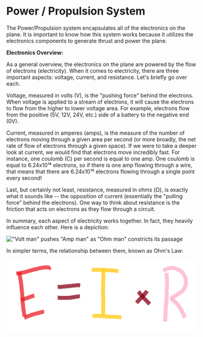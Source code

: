# Power / Propulsion System

The Power/Propulsion system encapsulates all of the electronics on the plane. It is important to know how this system works because it utilizes the electronics components to generate thrust and power the plane.

**Electronics Overview:**

As a general overview, the electronics on the plane are powered by the flow of electrons \(electricity\). When it comes to electricity, there are three important aspects: voltage, current, and resistance. Let's briefly go over each.

Voltage, measured in volts \(V\), is the "pushing force" behind the electrons. When voltage is applied to a stream of electrons, it will cause the electrons to flow from the higher to lower voltage area. For example, electrons flow from the positive \(5V, 12V, 24V, etc.\) side of a battery to the negative end \(0V\).

Current, measured in amperes \(amps\), is the measure of the number of electrons moving through a given area per second \(or more broadly, the net rate of flow of electrons through a given space\). If we were to take a deeper look at current, we would find that electrons move incredibly fast. For instance, one coulomb \(C\) per second is equal to one amp. One coulomb is equal to 6.24x10¹⁸ electrons, so if there is one amp flowing through a wire, that means that there are 6.24x10¹⁸ electrons flowing through a single point every second!

Last, but certainly not least, resistance, measured in ohms \(Ω\), is exactly what it sounds like -- the opposition of current \(essentially the "pulling force" behind the electrons\). One way to think about resistance is the friction that acts on electrons as they flow through a circuit.

In summary, each aspect of electricity works together. In fact, they heavily influence each other. Here is a depiction:

![&quot;Volt man&quot; pushes &quot;Amp man&quot; as &quot;Ohm man&quot; constricts its passage](https://lh6.googleusercontent.com/5mSQ-2LW0RojXx8jK_apCagk8DzqoQ6ZzCtIk3LEfvol3mYT1oeuuKVkBGn4e_JPIPqBec3yTmbmySagh0-ltorQGwq1Ig4fbBR-kmnBkDSRtMpjMPWqNaaaOhbvxvQJCExJLki8)

In simpler terms, the relationship between them, known as Ohm's Law:

![ E is the voltage, I is the current, and R is the resistance](../../../.gitbook/assets/ohms-law.png)

